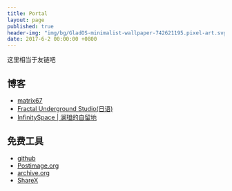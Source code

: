 ```yaml
---
title: Portal
layout: page
published: true
header-img: "img/bg/GladOS-minimalist-wallpaper-742621195.pixel-art.svg"
date: 2017-6-2 00:00:00 +0800
---
```


这里相当于友链吧

博客
----

+   [matrix67](http://www.matrix67.com/blog/)
+   [Fractal Underground Studio(日语)](http://fractal-ihi.sblo.jp/)
+   [InfinitySpace | 澜璒的自留地](https://blog.langdon.one/)

免费工具
--------

+   [github](https://github.com "git管理 / 静态网站服务器")
+   [Postimage.org](https://postimages.org/ "图片托管 / 图片上传")
+   [archive.org](https://archive.org/ "存档网页")
+   [ShareX](https://getsharex.com/)

<!-- 分享一些书
----------

+ [怎样鉴别yellow歌曲](/pdf/yellow_music.pdf) -->
